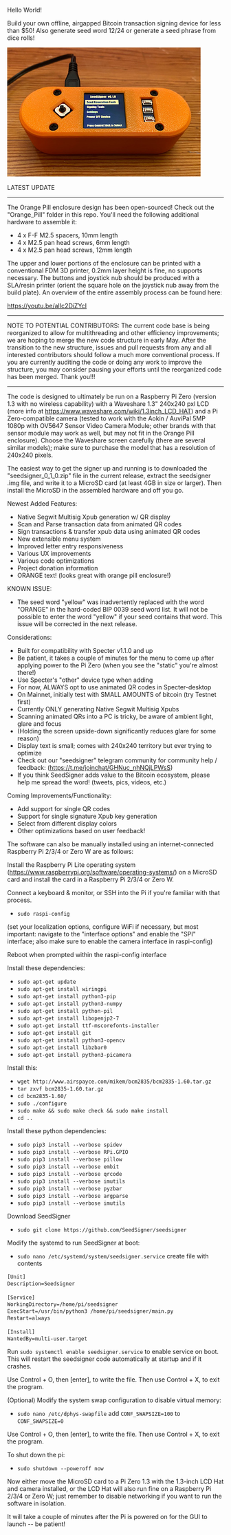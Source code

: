 Hello World!

Build your own offline, airgapped Bitcoin transaction signing device for less than $50! Also generate seed word 12/24 or generate a seed phrase from dice rolls!

![Image of SeedSigner in an Orange Pill enclosure](https://github.com/SeedSigner/seedsigner/blob/main/Orange_Pill.JPG)

LATEST UPDATE
------ ------

The Orange Pill enclosure design has been open-sourced! Check out the "Orange_Pill" folder in this repo. You'll need the following additional hardware to assemble it:

* 4 x F-F M2.5 spacers, 10mm length
* 4 x M2.5 pan head screws, 6mm length
* 4 x M2.5 pan head screws, 12mm length

The upper and lower portions of the enclosure can be printed with a conventional FDM 3D printer, 0.2mm layer height is fine, no supports necessary. The buttons and joystick nub should be produced with a SLA/resin printer (orient the square hole on the joystick nub away from the build plate). An overview of the entire assembly process can be found here:

https://youtu.be/aIIc2DiZYcI

---------------
NOTE TO POTENTIAL CONTRIBUTORS: The current code base is being reorganized to allow for multithreading and other efficiency improvements; we are hoping to merge the new code structure in early May. After the transition to the new structure, issues and pull requests from any and all interested contributors should follow a much more conventional process. If you are currently auditing the code or doing any work to improve the structure, you may consider pausing your efforts until the reorganized code has been merged. Thank you!!!

---------------

The code is designed to ultimately be run on a Raspberry Pi Zero (version 1.3 with no wireless capability) with a Waveshare 1.3" 240x240 pxl LCD (more info at https://www.waveshare.com/wiki/1.3inch_LCD_HAT) and a Pi Zero-compatible camera (tested to work with the Aokin / AuviPal 5MP 1080p with OV5647 Sensor Video Camera Module; other brands with that sensor module may work as well, but may not fit in the Orange Pill enclosure). Choose the Waveshare screen carefully (there are several similar models); make sure to purchase the model that has a resolution of 240x240 pixels.

The easiest way to get the signer up and running is to downloaded the "seedsigner_0_1_0.zip" file in the current release, extract the seedsigner .img file, and write it to a MicroSD card (at least 4GB in size or larger). Then install the MicroSD in the assembled hardware and off you go.

Newest Added Features:
* Native Segwit Multisig Xpub generation w/ QR display
* Scan and Parse transaction data from animated QR codes
* Sign transactions & transfer xpub data using animated QR codes
* New extensible menu system
* Improved letter entry responsiveness
* Various UX improvements
* Various code optimizations
* Project donation information
* ORANGE text! (looks great with orange pill enclosure!)

KNOWN ISSUE:
* The seed word "yellow" was inadvertently replaced with the word "ORANGE" in the hard-coded BIP 0039 seed word list. It will not be possible to enter the word "yellow" if your seed contains that word. This issue will be corrected in the next release.

Considerations:
* Built for compatibility with Specter v1.1.0 and up
* Be patient, it takes a couple of minutes for the menu to come up after applying power to the Pi Zero (when you see the "static" you're almost there!)
* Use Specter's "other" device type when adding
* For now, ALWAYS opt to use animated QR codes in Specter-desktop
* On Mainnet, initially test with SMALL AMOUNTS of bitcoin (try Testnet first)
* Currently ONLY generating Native Segwit Multisig Xpubs
* Scanning animated QRs into a PC is tricky, be aware of ambient light, glare and focus
* (Holding the screen upside-down significantly reduces glare for some reason)
* Display text is small; comes with 240x240 territory but ever trying to optimize
* Check out our "seedsigner" telegram community for community help / feedback: (https://t.me/joinchat/GHNuc_nhNQjLPWsS)
* If you think SeedSigner adds value to the Bitcoin ecosystem, please help me spread the word! (tweets, pics, videos, etc.)

Coming Improvements/Functionality:
* Add support for single QR codes
* Support for single signature Xpub key generation
* Select from different display colors
* Other optimizations based on user feedback!

The software can also be manually installed using an internet-connected Raspberry Pi 2/3/4 or Zero W are as follows:

Install the Raspberry Pi Lite operating system (https://www.raspberrypi.org/software/operating-systems/) on a MicroSD card and install the card in a Raspberry Pi 2/3/4 or Zero W.

Connect a keyboard & monitor, or SSH into the Pi if you're familiar with that process.

* `sudo raspi-config`

(set your localization options, configure WiFi if necessary, but most important: navigate to the "interface options" and enable the "SPI" interface; also make sure to enable the camera interface in raspi-config)

Reboot when prompted within the raspi-config interface

Install these dependencies:
* `sudo apt-get update`
* `sudo apt-get install wiringpi`
* `sudo apt-get install python3-pip`
* `sudo apt-get install python3-numpy`
* `sudo apt-get install python-pil`
* `sudo apt-get install libopenjp2-7`
* `sudo apt-get install ttf-mscorefonts-installer`
* `sudo apt-get install git`
* `sudo apt-get install python3-opencv`
* `sudo apt-get install libzbar0`
* `sudo apt-get install python3-picamera`

Install this:
* `wget http://www.airspayce.com/mikem/bcm2835/bcm2835-1.60.tar.gz`
* `tar zxvf bcm2835-1.60.tar.gz`
* `cd bcm2835-1.60/`
* `sudo ./configure`
* `sudo make && sudo make check && sudo make install`
* `cd ..`

Install these python dependencies:
* `sudo pip3 install --verbose spidev`
* `sudo pip3 install --verbose RPi.GPIO`
* `sudo pip3 install --verbose pillow`
* `sudo pip3 install --verbose embit`
* `sudo pip3 install --verbose qrcode`
* `sudo pip3 install --verbose imutils`
* `sudo pip3 install --verbose pyzbar`
* `sudo pip3 install --verbose argparse`
* `sudo pip3 install --verbose imutils`

Download SeedSigner
* `sudo git clone https://github.com/SeedSigner/seedsigner`

Modify the systemd to run SeedSigner at boot:
* `sudo nano /etc/systemd/system/seedsigner.service`
create file with contents
```
[Unit]
Description=Seedsigner

[Service]
WorkingDirectory=/home/pi/seedsigner
ExecStart=/usr/bin/python3 /home/pi/seedsigner/main.py
Restart=always

[Install]
WantedBy=multi-user.target
```
Run `sudo systemctl enable seedsigner.service` to enable service on boot. This will restart the seedsigner code automatically at startup and if it crashes.

Use Control + O, then [enter], to write the file.
Then use Control + X, to exit the program.

(Optional) Modify the system swap configuration to disable virtual memory:
* `sudo nano /etc/dphys-swapfile`
add `CONF_SWAPSIZE=100` to `CONF_SWAPSIZE=0`

Use Control + O, then [enter], to write the file.
Then use Control + X, to exit the program.

To shut down the pi:
* `sudo shutdown --poweroff now`

Now either move the MicroSD card to a Pi Zero 1.3 with the 1.3-inch LCD Hat and camera installed, or the LCD Hat will also run fine on a Raspberry Pi 2/3/4 or Zero W; just remember to disable networking if you want to run the software in isolation.

It will take a couple of minutes after the Pi is powered on for the GUI to launch -- be patient!
